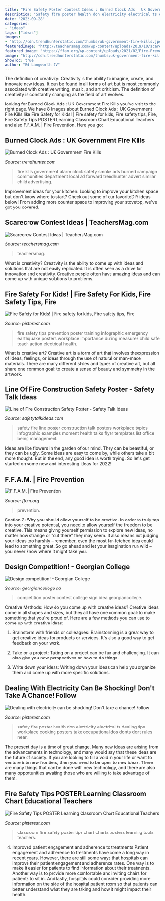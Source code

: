 ```yaml
---
title: "Fire Safety Poster Contest Ideas : Burned Clock Ads : Uk Government Fire Kills"
description: "Safety fire poster health don electricity electrical ts dealing tips workplace cooking posters take occupational dos donts dont rules near"
date: "2022-09-28"
categories:
- "ideas"
tags: ["ideas"]
images:
- "http://cdn.trendhunterstatic.com/thumbs/uk-government-fire-kills.jpeg"
featuredImage: "http://teachersmag.com/wp-content/uploads/2019/10/scarecrows6.jpg"
featured_image: "https://ffam.org/wp-content/uploads/2021/02/Fire-Prevention-Week-2020-logo-1536x864.jpg"
image: "http://cdn.trendhunterstatic.com/thumbs/uk-government-fire-kills.jpeg"
ShowToc: true
author: "Ed Langworth IV"
---
```



The definition of creativity:
Creativity is the ability to imagine, create, and innovate new ideas. It can be found in all forms of art but is most commonly associated with creative writing, music, and art criticism. The definition of creativity is constantly changing as the field of art evolves.

	

		
looking for Burned Clock Ads : UK Government Fire Kills you've visit to the right page. We have 8 Images about Burned Clock Ads : UK Government Fire Kills like Fire Safety for Kids! | Fire safety for kids, Fire safety tips, Fire, Fire Safety Tips POSTER Learning Classroom Chart Educational Teachers and also F.F.A.M. | Fire Prevention. Here you go:
		
    
## Burned Clock Ads : UK Government Fire Kills

<img loading=lazy src="http://cdn.trendhunterstatic.com/thumbs/uk-government-fire-kills.jpeg" onerror="this.onerror=null;this.src='https://tse4.mm.bing.net/th?id=OIP.UN3RlCddRFE-YgZQinXSFwAAAA&amp;pid=15.1';" alt="Burned Clock Ads : UK Government Fire Kills">

_Source: trendhunter.com_

>fire kills government alarm clock safety smoke ads burned campaign communities department local ad forward trendhunter advert similar child advertising. 

	

Improvement ideas for your kitchen:
Looking to improve your kitchen space but don't know where to start? Check out some of our favoriteDIY ideas below! From adding more counter space to improving your stovetop, we've got you covered.

    
## Scarecrow Contest Ideas | TeachersMag.com

<img loading=lazy src="http://teachersmag.com/wp-content/uploads/2019/10/scarecrows6.jpg" onerror="this.onerror=null;this.src='https://tse2.mm.bing.net/th?id=OIP.Dlje91iJe8RXCrBNYrTWUgHaJ_&amp;pid=15.1';" alt="Scarecrow Contest Ideas | TeachersMag.com">

_Source: teachersmag.com_

>teachersmag. 

	

What is creativity?
Creativity is the ability to come up with ideas and solutions that are not easily replicated. It is often seen as a drive for innovation and creativity. Creative people often have amazing ideas and can come up with unique solutions to problems.

    
## Fire Safety For Kids! | Fire Safety For Kids, Fire Safety Tips, Fire

<img loading=lazy src="https://i.pinimg.com/736x/57/96/ab/5796ab1eff8f7f335aad74c59c067209--fire-training-safety-training.jpg" onerror="this.onerror=null;this.src='https://tse2.mm.bing.net/th?id=OIP.CUTDCwZkqz3BVsqdQgFxnAHaKo&amp;pid=15.1';" alt="Fire Safety for Kids! | Fire safety for kids, Fire safety tips, Fire">

_Source: pinterest.com_

>fire safety tips prevention poster training infographic emergency earthquake posters workplace importance during measures child safe teach action electrical health. 

	

What is creative art?
Creative art is a form of art that involves theexpression of ideas, feelings, or ideas through the use of natural or man-made materials. There are many different styles and types of creative art, but all share one common goal: to create a sense of beauty and symmetry in the artwork.

    
## Line Of Fire Construction Safety Poster - Safety Talk Ideas

<img loading=lazy src="https://www.safetytalkideas.com/wp-content/uploads/2018/05/Line-of-Fire-Construction-Safety-Poster.jpg" onerror="this.onerror=null;this.src='https://tse2.mm.bing.net/th?id=OIP.bSToeWSCAjd9OQGUtHBu3AHaJ4&amp;pid=15.1';" alt="Line of Fire Construction Safety Poster - Safety Talk Ideas">

_Source: safetytalkideas.com_

>safety fire line poster construction talk posters workplace topics infographic examples moment health talks flyer templates list office being management. 

	

Ideas are like flowers in the garden of our mind. They can be beautiful, or they can be ugly. Some ideas are easy to come by, while others take a bit more thought. But in the end, any good idea is worth trying. So let's get started on some new and interesting ideas for 2022!

    
## F.F.A.M. | Fire Prevention

<img loading=lazy src="https://ffam.org/wp-content/uploads/2021/02/Fire-Prevention-Week-2020-logo-1536x864.jpg" onerror="this.onerror=null;this.src='https://tse1.mm.bing.net/th?id=OIP.YUJbAFA1YfsHXEkjyaSNcwHaEK&amp;pid=15.1';" alt="F.F.A.M. | Fire Prevention">

_Source: ffam.org_

>prevention. 

	

Section 2: Why you should allow yourself to be creative.
In order to truly tap into your creative potential, you need to allow yourself the freedom to be creative. This means giving yourself permission to explore new ideas, no matter how strange or “out there” they may seem. It also means not judging your ideas too harshly – remember, even the most far-fetched idea could lead to something great. So go ahead and let your imagination run wild – you never know where it might take you.

    
## Design Competition! - Georgian College

<img loading=lazy src="https://www.georgiancollege.ca/wp-content/uploads/sign-contest-poster.jpg" onerror="this.onerror=null;this.src='https://tse2.mm.bing.net/th?id=OIP.NNWRVs1Mv7KNH0p7Jog8nAHaLc&amp;pid=15.1';" alt="Design competition! - Georgian College">

_Source: georgiancollege.ca_

>competition poster contest college sign idea georgiancollege. 

	

Creative Methods: How do you come up with creative ideas?
Creative ideas come in all shapes and sizes, but they all have one common goal: to make something that you're proud of. Here are a few methods you can use to come up with creative ideas:
1. Brainstorm with friends or colleagues: Brainstorming is a great way to get creative ideas for products or services. It's also a good way to get feedback on your work.

2. Take on a project: Taking on a project can be fun and challenging. It can also give you new perspectives on how to do things.

3. Write down your ideas: Writing down your ideas can help you organize them and come up with more specific solutions.

    
## Dealing With Electricity Can Be Shocking! Don&#039;t Take A Chance! Follow

<img loading=lazy src="https://i.pinimg.com/736x/3d/c3/19/3dc319f6f8068d9f57b1b5caca627adb.jpg" onerror="this.onerror=null;this.src='https://tse1.mm.bing.net/th?id=OIP.CCJDjBtPbWt_NPnxr5PttgHaM0&amp;pid=15.1';" alt="Dealing with electricity can be shocking! Don&#039;t take a chance! Follow">

_Source: pinterest.com_

>safety fire poster health don electricity electrical ts dealing tips workplace cooking posters take occupational dos donts dont rules near. 

	

The present day is a time of great change. Many new ideas are arising from the advancements in technology, and many would say that these ideas are the future of society. If you are looking to fill a void in your life or want to venture into new frontiers, then you need to be open to new ideas. There are many things that can be done with new technology, and there are also many opportunities awaiting those who are willing to take advantage of them.

    
## Fire Safety Tips POSTER Learning Classroom Chart Educational Teachers

<img loading=lazy src="https://i.pinimg.com/736x/de/92/47/de92478ce2f07956effa6665e207e092--classroom-charts-classroom-posters.jpg" onerror="this.onerror=null;this.src='https://tse2.mm.bing.net/th?id=OIP.PHqfQSv_TLgTczObNCil0AHaJQ&amp;pid=15.1';" alt="Fire Safety Tips POSTER Learning Classroom Chart Educational Teachers">

_Source: pinterest.com_

>classroom fire safety poster tips chart charts posters learning tools teachers. 

	

4) Improved patient engagement and adherence to treatments
Patient engagement and adherence to treatments have come a long way in recent years. However, there are still some ways that hospitals can improve their patient engagement and adherence rates. One way is to make it easier for patients to find information about their treatments. Another way is to provide more comfortable and inviting chairs for patients to sit in. And lastly, hospitals could consider providing more information on the side of the hospital patient room so that patients can better understand what they are taking and how it might impact their health.

